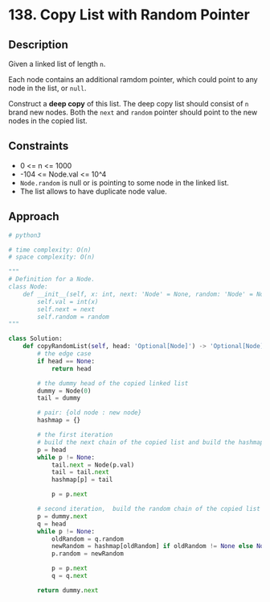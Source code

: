 # 138. Copy List with Random Pointer

## Description

Given a linked list of length `n`.

Each node contains an additional ramdom pointer, which could point to any node in the list, or `null`.

Construct a **deep copy** of this list. The deep copy list should consist of `n` brand new nodes. Both the `next` and `random` pointer should point to the new nodes in the copied list.

## Constraints

- 0 <= n <= 1000
- -104 <= Node.val <= 10^4
- `Node.random` is null or is pointing to some node in the linked list.
- The list allows to have duplicate node value.

## Approach

```python
# python3

# time complexity: O(n)
# space complexity: O(n)

"""
# Definition for a Node.
class Node:
    def __init__(self, x: int, next: 'Node' = None, random: 'Node' = None):
        self.val = int(x)
        self.next = next
        self.random = random
"""

class Solution:
    def copyRandomList(self, head: 'Optional[Node]') -> 'Optional[Node]':
        # the edge case
        if head == None:
            return head

        # the dummy head of the copied linked list
        dummy = Node(0)
        tail = dummy

        # pair: {old node : new node}
        hashmap = {}

        # the first iteration
        # build the next chain of the copied list and build the hashmap
        p = head
        while p != None:
            tail.next = Node(p.val)
            tail = tail.next
            hashmap[p] = tail

            p = p.next

        # second iteration,  build the random chain of the copied list
        p = dummy.next
        q = head
        while p != None:
            oldRandom = q.random
            newRandom = hashmap[oldRandom] if oldRandom != None else None
            p.random = newRandom

            p = p.next
            q = q.next

        return dummy.next


```